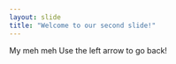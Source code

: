 ```yaml
---
layout: slide
title: "Welcome to our second slide!"
---
```

My meh meh
Use the left arrow to go back!
